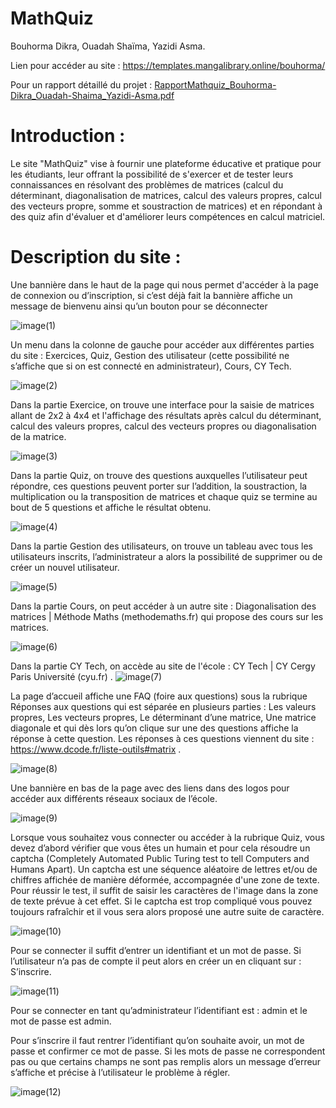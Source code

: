 # MathQuiz
Bouhorma Dikra, Ouadah Shaïma, Yazidi Asma.

Lien pour accéder au site : https://templates.mangalibrary.online/bouhorma/



Pour un rapport détaillé du projet : [RapportMathquiz_Bouhorma-Dikra_Ouadah-Shaima_Yazidi-Asma.pdf](https://github.com/asmayzd/Calcul-Matrice/blob/d7b155c9bf46b9e4612f3152cc210ad04b1ff344/RapportMathquiz_Bouhorma-Dikra_Ouadah-Shaima_Yazidi-Asma.pdf)



# Introduction : 

Le site "MathQuiz" vise à fournir une plateforme éducative et pratique pour les étudiants, leur offrant la possibilité de s'exercer et de tester leurs connaissances en résolvant des problèmes de matrices (calcul du déterminant, diagonalisation de matrices, calcul des valeurs propres, calcul des vecteurs propre, somme et soustraction de matrices)  et en répondant à des quiz afin d'évaluer et d'améliorer leurs compétences en calcul matriciel. 


# Description du site :

Une bannière dans le haut de la page qui nous permet d'accéder à la page de connexion ou d’inscription, si c’est déjà fait la bannière affiche un message de bienvenu ainsi qu’un bouton pour se déconnecter


![image(1)](Test/1...png)



Un menu dans la colonne de gauche pour accéder aux différentes parties du site : Exercices, Quiz, Gestion des utilisateur (cette possibilité ne s’affiche que si on est connecté en administrateur), Cours, CY Tech.




![image(2)](Test/2...png)





Dans la partie Exercice, on trouve une interface pour la saisie de matrices allant de 2x2 à 4x4 et l'affichage des résultats après calcul du déterminant, calcul des valeurs propres, calcul des vecteurs propres ou diagonalisation de la matrice.

![image(3)](Test/3...png)



Dans la partie Quiz, on trouve des questions auxquelles l’utilisateur peut répondre, ces questions peuvent porter sur l’addition, la soustraction, la multiplication ou la transposition de matrices et chaque quiz se termine au bout de 5 questions et affiche le résultat obtenu.

![image(4)](Test/4...png)

Dans la partie Gestion des utilisateurs, on trouve un tableau avec tous les utilisateurs inscrits, l’administrateur a alors la possibilité de supprimer ou de créer un nouvel utilisateur.

![image(5)](Test/5...png)

Dans la partie Cours, on peut accéder à un autre site : Diagonalisation des matrices | Méthode Maths (methodemaths.fr) qui propose des cours sur les matrices.

![image(6)](Test/6...png)

Dans la partie CY Tech, on accède au site de l'école : CY Tech | CY Cergy Paris Université (cyu.fr) .
![image(7)](Test/7...png)


La page d’accueil affiche une FAQ (foire aux questions) sous la rubrique Réponses aux questions qui est séparée en plusieurs parties : Les valeurs propres, Les vecteurs propres, Le déterminant d’une matrice, Une matrice diagonale et qui dès lors qu’on clique sur une des questions affiche la réponse à cette question. Les réponses à ces questions viennent du site : https://www.dcode.fr/liste-outils#matrix . 


![image(8)](Test/8...png)

Une bannière en bas de la page avec des liens dans des logos pour accéder aux différents réseaux sociaux de l’école.

![image(9)](Test/9...png)


Lorsque vous souhaitez vous connecter ou accéder à la rubrique Quiz, vous devez d’abord vérifier que vous êtes un humain et pour cela résoudre un captcha (Completely Automated Public Turing test to tell Computers and Humans Apart). Un captcha est une séquence aléatoire de lettres et/ou de chiffres affichée de manière déformée, accompagnée d'une zone de texte. Pour réussir le test, il suffit de saisir les caractères de l'image dans la zone de texte prévue à cet effet. Si le captcha est trop compliqué vous pouvez toujours rafraîchir et il vous sera alors proposé une autre suite de caractère.

![image(10)](Test/10...png)

Pour se connecter il suffit d’entrer un identifiant et un mot de passe. Si l’utilisateur n’a pas de compte il peut alors en créer un en cliquant sur : S’inscrire.


![image(11)](Test/11...png)


Pour se connecter en tant qu’administrateur l’identifiant est : admin et le mot de passe est admin.



Pour s’inscrire il faut rentrer l’identifiant qu’on souhaite avoir, un mot de passe et confirmer ce mot de passe. Si les mots de passe ne correspondent pas ou que certains champs ne sont pas remplis alors un message d’erreur s’affiche et précise à l’utilisateur le problème à régler.


![image(12)](Test/12...png)
